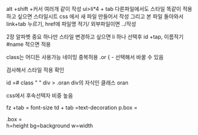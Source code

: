 alt +shift +커서 여러개 같이 작성
ui>li*4 + tab
다른파일에서도 스타일 똑같이 적용하고 싶으면 
스타일시트 css 에서 새 파일 만들어서 작성
그리고 본 파일 돌아와서 link+tab 누르기, href에 파일명 적기/ 외부파일이면 ../작성

2장 알파벳 중요
하나만 스타일 변경하고 싶으면
li 하나 선택후 id +tap, 이름적기
#name 적으면 적용

class는 어디든 사용가능 네이밍 중복허용
.or { - 선택해서 바꿀 수 있음

검사해서 스타일 적용 확인

id =#
class " "
div > .oran
div의 자식인 클래스 oran

css에서 후속선택자 비중 높음

fz +tab = font-size
td + tab =text-decoration
p.box = <p class="box"></p>
.box = <div class="box"></div>
h=height
bg=background
w=width
